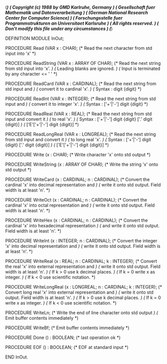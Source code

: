 (******************************************************************************)
(* Copyright (c) 1988 by GMD Karlruhe, Germany				      *)
(* Gesellschaft fuer Mathematik und Datenverarbeitung			      *)
(* (German National Research Center for Computer Science)		      *)
(* Forschungsstelle fuer Programmstrukturen an Universitaet Karlsruhe	      *)
(* All rights reserved.							      *)
(* Don't modify this file under any circumstances			      *)
(******************************************************************************)

DEFINITION MODULE InOut;
  
   PROCEDURE Read (VAR x : CHAR);
   (* Read the next character from std input into 'x' *)


   PROCEDURE ReadString (VAR x : ARRAY OF CHAR);
   (* Read the next string from std input into 'x'. *)
   (* Leading blanks are ignored.                   *)
   (* Input is terminated by any character <= ' '   *)

   PROCEDURE ReadCard (VAR x : CARDINAL);
   (* Read the next string from std input and *)
   (* convert it to cardinal 'x'.             *)
   (* Syntax : digit {digit}                  *)

   PROCEDURE ReadInt (VAR x : INTEGER);
   (* Read the next string from std input and *)
   (* convert it to integer 'x'.              *)
   (* Syntax : ['+'|'-'] digit {digit}        *)

   PROCEDURE ReadReal (VAR x : REAL);
   (* Read the next string from std input and convert it   *)
   (* to real 'x'.                                         *)
   (* Syntax : ['+'|'-'] digit {digit} ['.' digit {digit}] *)
   (*          ['E'['+'|'-'] digit {digit}]                *)

   PROCEDURE ReadLongReal (VAR x : LONGREAL);
   (* Read the next string from std input and convert it   *)
   (* to long real 'x'.                                    *)
   (* Syntax : ['+'|'-'] digit {digit} ['.' digit {digit}] *)
   (*          ['E'['+'|'-'] digit {digit}]                *)

   PROCEDURE Write (x : CHAR);
   (* Write character 'x' onto std output *)

   PROCEDURE WriteString (x : ARRAY OF CHAR);
   (* Write the string 'x' onto std output *)

   PROCEDURE WriteCard (x : CARDINAL; n : CARDINAL);
   (* Convert the cardinal 'x' into decimal representation and *)
   (* write it onto std output. Field width is at least 'n'.   *)

   PROCEDURE WriteOct (x : CARDINAL; n : CARDINAL);
   (* Convert the cardinal 'x' into octal representation and *)
   (* write it onto std output. Field width is at least 'n'. *)

   PROCEDURE WriteHex (x : CARDINAL; n : CARDINAL);
   (* Convert the cardinal 'x' into hexadecimal representation   *)
   (* and write it onto std output. Field width is at least 'n'. *)

   PROCEDURE WriteInt (x : INTEGER; n : CARDINAL);
   (* Convert the integer 'x' into decimal representation and *)
   (* write it onto std output. Field width is at least 'n'.  *)

   PROCEDURE WriteReal (x : REAL; n : CARDINAL; k : INTEGER);
   (* Convert the real 'x' into external representation and  *)
   (* write it onto std output. Field width is at least 'n'. *)
   (* If k > 0 use k decimal places.                         *)
   (* If k = 0 write x as integer.                           *)
   (* If k < 0 use scientific notation.                      *)

   PROCEDURE WriteLongReal (x : LONGREAL; n : CARDINAL; k : INTEGER);
   (* Convert long real 'x' into external representation and  *)
   (* write it onto std output. Field width is at least 'n'.  *)
   (* If k > 0 use k decimal places.                          *)
   (* If k = 0 write x as integer.                            *)
   (* If k < 0 use scientific notation.                       *)
 
   PROCEDURE WriteLn;
   (* Write the end of line character onto std output *)
   (* Emit buffer contents immediately                *)
 
   PROCEDURE WriteBf;
   (* Emit buffer contents immediately *)

   PROCEDURE Done () : BOOLEAN;
   (* last operation ok *)

   PROCEDURE EOF () : BOOLEAN;
   (* EOF at standard input *)

END InOut.
